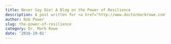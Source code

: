 ```yaml
---
title: Never Say Die! A Blog on the Power of Resilience
description: A post written for <a href="http://www.doctormarkrowe.com">Dr. Mark Rowe</a>
author: Rob Power
slug: the-power-of-resilience
category: Dr. Mark Rowe
date: '2016-19-01'
---
```

